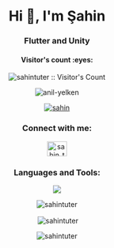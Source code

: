 <h1 align="center">Hi 👋, I'm Şahin</h1>
<h3 align="center">Flutter and Unity</h3>
<h4 align="center">Visitor's count :eyes:</h4>

<p align="center"><img src="https://profile-counter.glitch.me/{sahintuter}/count.svg" alt="sahintuter :: Visitor's Count" /></p>


<p align="center"> <img src="https://komarev.com/ghpvc/?username=sahintuter&label=Profile%20views&color=0e75b6&style=flat" alt="anil-yelken" /> </p>
<p align="center"> <a href="https://instagram.com/sahin_tuter" target="blank"><img src="https://img.shields.io/badge/Connected%20me-E4405F?style=for-the-badge&logo=instagram&logoColor=white" alt="sahin" /></a> </p>
<h3 align="center">Connect with me:</h3>
<p align="center">
<a href="https://instagram.com/sahin_tuter" target="blank"><img align="center" src="https://raw.githubusercontent.com/rahuldkjain/github-profile-readme-generator/master/src/images/icons/Social/instagram.svg" alt="sahin_tuter" height="30" width="40" /></a>
</p>
<h3 align="center">Languages and Tools:</h3>
<p align="center">
  <a href="https://skillicons.dev">
    <img src="https://skillicons.dev/icons?i=git,cs,figma,flutter,unity,gitlab,dart,androidstudio,vscode" />
  </a>
</p><center>
<p><img align="center" src="https://github-readme-stats.vercel.app/api/top-langs?username=sahintuter&show_icons=true&locale=en&layout=compact" alt="sahintuter" /></p>
<p>&nbsp;<img align="center" src="https://github-readme-stats.vercel.app/api/top-langs/?username=sahintuter" alt="sahintuter" /></p>
<p><img align="center" src="https://github-readme-streak-stats.herokuapp.com/?user=sahintuter" alt="sahintuter" /></p>
